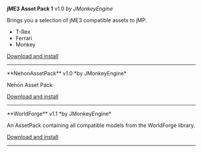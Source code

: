 **jME3 Asset Pack 1** v1.0
*by JMonkeyEngine*

Brings you a selection of jME3 compatible assets to jMP.
- T-Rex
- Ferrari
- Monkey</small>

[Download and install](https://github.com/davidB/jme3_assetpacks/releases/download/InitAssetPack/jME3_Asset_Pack_1.zip)
<hr/>
**NehonAssetPack** v1.0
*by JMonkeyEngine*

Nehon Asset Pack

[Download and install](https://github.com/davidB/jme3_assetpacks/releases/download/InitAssetPack/nehon_NehonAssetPack.zip)
<hr/>
**WorldForge** v1.1
*by JMonkeyEngine*

An AssetPack containing all compatible models from the WorldForge library.

[Download and install](https://github.com/davidB/jme3_assetpacks/releases/download/InitAssetPack/normen_WorldForge.zip)
<hr/>
